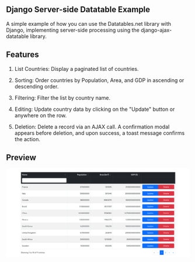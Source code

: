 ## **Django Server-side Datatable Example**

A simple example of how you can use the Datatables.net library with Django, implementing server-side processing using the django-ajax-datatable library.

## **Features**

1. List Countries: Display a paginated list of countries.

2. Sorting: Order countries by Population, Area, and GDP in ascending or descending order.

3. Filtering: Filter the list by country name.

4. Editing: Update country data by clicking on the "Update" button or anywhere on the row.

5. Deletion: Delete a record via an AJAX call. A confirmation modal appears before deletion, and upon success, a toast message confirms the action.

## **Preview**
![Preview](Preview.png "Preview")

